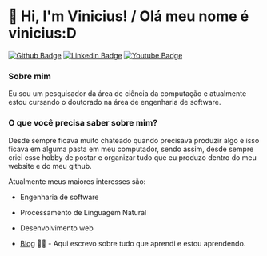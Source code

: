# 👋 Hi, I'm Vinicius! / Olá meu nome é vinicius:D

[![Github Badge](https://img.shields.io/badge/-Github-000?style=flat-square&logo=Github&logoColor=white&link=https://github.com/vinnydsstos)](https://github.com/vinnydsstos)
[![Linkedin Badge](https://img.shields.io/badge/-LinkedIn-blue?style=flat-square&logo=Linkedin&logoColor=white&link=https://www.linkedin.com/in/vinicius-dos-santos/)](https://www.linkedin.com/in/vinicius-dos-santos/)
[![Youtube Badge](https://img.shields.io/badge/-YouTube-ff0000?style=flat-square&labelColor=ff0000&logo=youtube&logoColor=white&link=https://www.youtube.com/user/TreinaWeb)](https://www.youtube.com/channel/UCsmikiRAV6dUaiC2ZVKShtQ)

### Sobre mim

Eu sou um pesquisador da área de ciência da computação e atualmente estou cursando o doutorado na área de engenharia de software. 


### O que você precisa saber sobre mim?

Desde sempre ficava muito chateado quando precisava produzir algo e isso ficava em alguma pasta em meu computador, sendo assim, desde sempre criei esse hobby de postar e organizar tudo que eu produzo dentro do meu website e do meu github.

Atualmente meus maiores interesses são:

- Engenharia de software
- Processamento de Linguagem Natural
- Desenvolvimento web

- [Blog](https://www.computersciencemaster.com.br) ✍🏼 - Aqui escrevo sobre tudo que aprendi e estou aprendendo.
